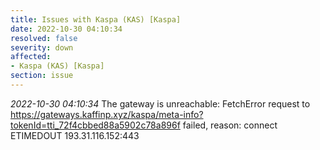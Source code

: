 ```yaml
---
title: Issues with Kaspa (KAS) [Kaspa]
date: 2022-10-30 04:10:34
resolved: false
severity: down
affected:
- Kaspa (KAS) [Kaspa]
section: issue
---
```


*2022-10-30 04:10:34* The gateway is unreachable: FetchError request to https://gateways.kaffinp.xyz/kaspa/meta-info?tokenId=tti_72f4cbbed88a5902c78a896f failed, reason: connect ETIMEDOUT 193.31.116.152:443